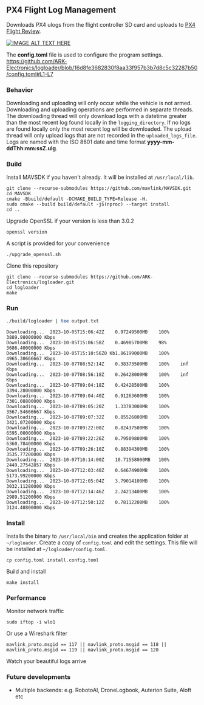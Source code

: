 ## PX4 Flight Log Management
Downloads PX4 ulogs from the flight controller SD card and uploads to [PX4 Flight Review](https://review.px4.io/).

[![IMAGE ALT TEXT HERE](https://img.youtube.com/vi/7GveNCRZMNM/0.jpg)](https://www.youtube.com/watch?v=7GveNCRZMNM)

The **config.toml** file is used to configure the program settings.
https://github.com/ARK-Electronics/logloader/blob/16d8fe3682830f8aa33f957b3b7d8c5c32287b50/config.toml#L1-L7

### Behavior
Downloading and uploading will only occur while the vehicle is not armed. Downloading and uploading operations are performed in separate threads. The downloading thread will only download logs with a datetime greater than the most recent log found locally in the `logging_directory`. If no logs are found locally only the most recent log will be downloaded. The upload thread will only upload logs that are not recorded in the `uploaded_logs_file`. Logs are named with the ISO 8601 date and time format **yyyy-mm-ddThh:mm:ssZ.ulg**.

### Build
Install MAVSDK if you haven't already. It will be installed at `/usr/local/lib`.
```
git clone --recurse-submodules https://github.com/mavlink/MAVSDK.git
cd MAVSDK
cmake -Bbuild/default -DCMAKE_BUILD_TYPE=Release -H.
sudo cmake --build build/default -j$(nproc) --target install
cd ..
```
Upgrade OpenSSL if your version is less than 3.0.2
```
openssl version
```
A script is provided for your convenience
```
./upgrade_openssl.sh
```

Clone this repository
```
git clone --recurse-submodules https://github.com/ARK-Electronics/logloader.git
cd logloader
make
```

### Run
```bash
./build/logloader | tee output.txt
```

```
Downloading...	2023-10-05T15:06:42Z	0.97249500MB	100%	3889.98000000 Kbps
Downloading...	2023-10-05T15:06:58Z	0.46985700MB	98%	3686.40000000 Kbps
Downloading...	2023-10-05T15:10:56Z0 Kb1.86199000MB	100%	4965.30666667 Kbps
Downloading...	2023-10-07T08:52:14Z	0.38373500MB	100%	inf Kbps
Downloading...	2023-10-07T08:56:18Z	0.26428000MB	100%	inf Kbps
Downloading...	2023-10-07T09:04:18Z	0.42428500MB	100%	3394.28000000 Kbps
Downloading...	2023-10-07T09:04:40Z	0.91263600MB	100%	7301.08800000 Kbps
Downloading...	2023-10-07T09:05:20Z	1.33783000MB	100%	3567.54666667 Kbps
Downloading...	2023-10-07T09:07:32Z	0.85526800MB	100%	3421.07200000 Kbps
Downloading...	2023-10-07T09:22:00Z	0.82437500MB	100%	6595.00000000 Kbps
Downloading...	2023-10-07T09:22:26Z	0.79509800MB	100%	6360.78400000 Kbps
Downloading...	2023-10-07T09:26:10Z	0.88394300MB	100%	3535.77200000 Kbps
Downloading...	2023-10-07T10:14:00Z	10.71558000MB	100%	2449.27542857 Kbps
Downloading...	2023-10-07T12:03:40Z	0.64674900MB	100%	5173.99200000 Kbps
Downloading...	2023-10-07T12:05:04Z	3.79014100MB	100%	3032.11280000 Kbps
Downloading...	2023-10-07T12:14:46Z	2.24213400MB	100%	2989.51200000 Kbps
Downloading...	2023-10-07T12:50:12Z	0.78112200MB	100%	3124.48800000 Kbps
```

### Install
Installs the binary to `/usr/local/bin` and creates the application folder at `~/logloader`. Create a copy of `config.toml` and edit the settings. This file will be installed at `~/logloader/config.toml`.
```
cp config.toml install.config.toml
```
Build and install
```
make install
```

### Performance
Monitor network traffic
```
sudo iftop -i wlo1
```
Or use a Wireshark filter
```
mavlink_proto.msgid == 117 || mavlink_proto.msgid == 118 || mavlink_proto.msgid == 119 || mavlink_proto.msgid == 120
```

Watch your beautiful logs arrive

### Future developments
- Multiple backends: e.g. RobotoAI, DroneLogbook, Auterion Suite, Aloft etc
